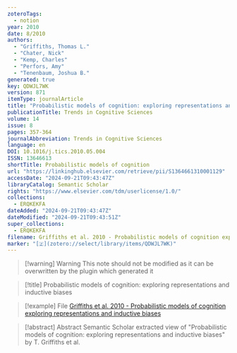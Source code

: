 ```yaml
---
zoteroTags:
  - notion
year: 2010
date: 8/2010
authors:
  - "Griffiths, Thomas L."
  - "Chater, Nick"
  - "Kemp, Charles"
  - "Perfors, Amy"
  - "Tenenbaum, Joshua B."
generated: true
key: QDWJL7WK
version: 871
itemType: journalArticle
title: "Probabilistic models of cognition: exploring representations and inductive biases"
publicationTitle: Trends in Cognitive Sciences
volume: 14
issue: 8
pages: 357-364
journalAbbreviation: Trends in Cognitive Sciences
language: en
DOI: 10.1016/j.tics.2010.05.004
ISSN: 13646613
shortTitle: Probabilistic models of cognition
url: "https://linkinghub.elsevier.com/retrieve/pii/S1364661310001129"
accessDate: "2024-09-21T09:43:47Z"
libraryCatalog: Semantic Scholar
rights: "https://www.elsevier.com/tdm/userlicense/1.0/"
collections:
  - ERQKEKFA
dateAdded: "2024-09-21T09:43:47Z"
dateModified: "2024-09-21T09:43:51Z"
super_collections:
  - ERQKEKFA
filename: Griffiths et al. 2010 - Probabilistic models of cognition exploring representations and inductive biases
marker: "[🇿](zotero://select/library/items/QDWJL7WK)"
---
```


>[!warning] Warning
> This note should not be modified as it can be overwritten by the plugin which generated it

> [!title] Probabilistic models of cognition: exploring representations and inductive biases

> [!example] File
> [Griffiths et al. 2010 - Probabilistic models of cognition exploring representations and inductive biases](Griffiths%20et%20al.%202010%20-%20Probabilistic%20models%20of%20cognition%20exploring%20representations%20and%20inductive%20biases.pdf)

> [!abstract] Abstract
> Semantic Scholar extracted view of "Probabilistic models of cognition: exploring representations and inductive biases" by T. Griffiths et al.

